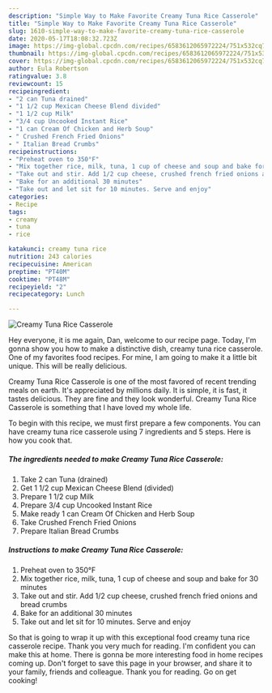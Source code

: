 ```yaml
---
description: "Simple Way to Make Favorite Creamy Tuna Rice Casserole"
title: "Simple Way to Make Favorite Creamy Tuna Rice Casserole"
slug: 1610-simple-way-to-make-favorite-creamy-tuna-rice-casserole
date: 2020-05-17T18:08:32.723Z
image: https://img-global.cpcdn.com/recipes/6583612065972224/751x532cq70/creamy-tuna-rice-casserole-recipe-main-photo.jpg
thumbnail: https://img-global.cpcdn.com/recipes/6583612065972224/751x532cq70/creamy-tuna-rice-casserole-recipe-main-photo.jpg
cover: https://img-global.cpcdn.com/recipes/6583612065972224/751x532cq70/creamy-tuna-rice-casserole-recipe-main-photo.jpg
author: Eula Robertson
ratingvalue: 3.8
reviewcount: 15
recipeingredient:
- "2 can Tuna drained"
- "1 1/2 cup Mexican Cheese Blend divided"
- "1 1/2 cup Milk"
- "3/4 cup Uncooked Instant Rice"
- "1 can Cream Of Chicken and Herb Soup"
- " Crushed French Fried Onions"
- " Italian Bread Crumbs"
recipeinstructions:
- "Preheat oven to 350°F"
- "Mix together rice, milk, tuna, 1 cup of cheese and soup and bake for 30 minutes"
- "Take out and stir. Add 1/2 cup cheese, crushed french fried onions and bread crumbs"
- "Bake for an additional 30 minutes"
- "Take out and let sit for 10 minutes. Serve and enjoy"
categories:
- Recipe
tags:
- creamy
- tuna
- rice

katakunci: creamy tuna rice 
nutrition: 243 calories
recipecuisine: American
preptime: "PT40M"
cooktime: "PT48M"
recipeyield: "2"
recipecategory: Lunch

---
```



![Creamy Tuna Rice Casserole](https://img-global.cpcdn.com/recipes/6583612065972224/751x532cq70/creamy-tuna-rice-casserole-recipe-main-photo.jpg)

Hey everyone, it is me again, Dan, welcome to our recipe page. Today, I'm gonna show you how to make a distinctive dish, creamy tuna rice casserole. One of my favorites food recipes. For mine, I am going to make it a little bit unique. This will be really delicious.



Creamy Tuna Rice Casserole is one of the most favored of recent trending meals on earth. It's appreciated by millions daily. It is simple, it is fast, it tastes delicious. They are fine and they look wonderful. Creamy Tuna Rice Casserole is something that I have loved my whole life.


To begin with this recipe, we must first prepare a few components. You can have creamy tuna rice casserole using 7 ingredients and 5 steps. Here is how you cook that.

<!--inarticleads1-->

##### The ingredients needed to make Creamy Tuna Rice Casserole:

1. Take 2 can Tuna (drained)
1. Get 1 1/2 cup Mexican Cheese Blend (divided)
1. Prepare 1 1/2 cup Milk
1. Prepare 3/4 cup Uncooked Instant Rice
1. Make ready 1 can Cream Of Chicken and Herb Soup
1. Take  Crushed French Fried Onions
1. Prepare  Italian Bread Crumbs




<!--inarticleads2-->

##### Instructions to make Creamy Tuna Rice Casserole:

1. Preheat oven to 350°F
1. Mix together rice, milk, tuna, 1 cup of cheese and soup and bake for 30 minutes
1. Take out and stir. Add 1/2 cup cheese, crushed french fried onions and bread crumbs
1. Bake for an additional 30 minutes
1. Take out and let sit for 10 minutes. Serve and enjoy




So that is going to wrap it up with this exceptional food creamy tuna rice casserole recipe. Thank you very much for reading. I'm confident you can make this at home. There is gonna be more interesting food in home recipes coming up. Don't forget to save this page in your browser, and share it to your family, friends and colleague. Thank you for reading. Go on get cooking!
